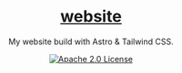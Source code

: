 <h1 align="center"><a href="https://timschneider.xyz">website</a></h1>

<p align="center">
  My website build with Astro & Tailwind CSS.
</p>

<p align="center">
  <a aria-label="Apache 2.0 License" href="https://github.com/timschneiderxyz/website/blob/main/LICENSE">
    <img src="https://img.shields.io/badge/license-apache 2.0-7aa2f7?style=for-the-badge&labelColor=1a1b26" alt="Apache 2.0 License">
  </a>
</p>
